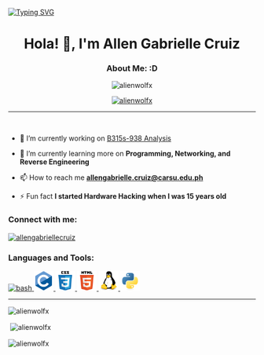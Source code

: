 [![Typing SVG](https://readme-typing-svg.demolab.com?font=Fira+Code&pause=1000&center=true&vCenter=true&width=435&lines=Welcome+to+my+GitHub+Profile!;Nothing+is+interesting+here+%3AD)](https://git.io/typing-svg)

<h1 align="center">Hola! 👋, I'm Allen Gabrielle Cruiz</h1>
<h3 align="center">About Me: :D</h3>

<p align="center"> <img src="https://komarev.com/ghpvc/?username=alienwolfx&label=Profile%20views&color=0e75b6&style=flat" alt="alienwolfx" /> </p>

<p align="center"> <a href="https://github.com/ryo-ma/github-profile-trophy"><img src="https://github-profile-trophy.vercel.app/?username=alienwolfx" alt="alienwolfx" /></a> </p>
<hr>
<p align="left"> <a href="https://twitter.com/" target="blank"><img src="https://img.shields.io/twitter/follow/?logo=twitter&style=for-the-badge" alt="" /></a> </p>

- 🔭 I’m currently working on [B315s-938 Analysis](https://github.com/AlienWolfX/B315s-938-Analysis)

- 🌱 I’m currently learning more on **Programming, Networking, and Reverse Engineering**

- 📫 How to reach me **allengabrielle.cruiz@carsu.edu.ph**

- ⚡ Fun fact **I started Hardware Hacking when I was 15 years old**

<h3 align="left">Connect with me:</h3>
<p align="left">
<a href="https://fb.com/allengabriellecruiz" target="blank"><img align="center" src="https://raw.githubusercontent.com/rahuldkjain/github-profile-readme-generator/master/src/images/icons/Social/facebook.svg" alt="allengabriellecruiz" height="30" width="40" /></a>
</p>

<h3 align="left">Languages and Tools:</h3>
<p align="left"> <a href="https://www.gnu.org/software/bash/" target="_blank" rel="noreferrer"> <img src="https://www.vectorlogo.zone/logos/gnu_bash/gnu_bash-icon.svg" alt="bash" width="40" height="40"/> </a> <a href="https://www.cprogramming.com/" target="_blank" rel="noreferrer"> <img src="https://raw.githubusercontent.com/devicons/devicon/master/icons/c/c-original.svg" alt="c" width="40" height="40"/> </a> <a href="https://www.w3schools.com/css/" target="_blank" rel="noreferrer"> <img src="https://raw.githubusercontent.com/devicons/devicon/master/icons/css3/css3-original-wordmark.svg" alt="css3" width="40" height="40"/> </a> <a href="https://www.w3.org/html/" target="_blank" rel="noreferrer"> <img src="https://raw.githubusercontent.com/devicons/devicon/master/icons/html5/html5-original-wordmark.svg" alt="html5" width="40" height="40"/> </a> <a href="https://www.linux.org/" target="_blank" rel="noreferrer"> <img src="https://raw.githubusercontent.com/devicons/devicon/master/icons/linux/linux-original.svg" alt="linux" width="40" height="40"/> </a> <a href="https://www.python.org" target="_blank" rel="noreferrer"> <img src="https://raw.githubusercontent.com/devicons/devicon/master/icons/python/python-original.svg" alt="python" width="40" height="40"/> </a> </p>

<hr>
<p><img align="center" src="https://github-readme-stats.vercel.app/api/top-langs?username=alienwolfx&show_icons=true&locale=en&layout=compact" alt="alienwolfx" /></p>

<p>&nbsp;<img align="center" src="https://github-readme-stats.vercel.app/api?username=alienwolfx&show_icons=true&locale=en" alt="alienwolfx" /></p>

<p><img align="center" src="https://github-readme-streak-stats.herokuapp.com/?user=alienwolfx&" alt="alienwolfx" /></p>

